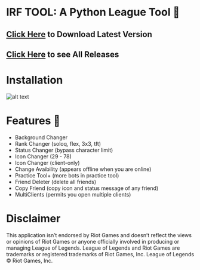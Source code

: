 # IRF TOOL: A Python League Tool 🐍
## [Click Here](https://cdn.flowd1337.repl.co/download/IRF-Tool.exe) to Download Latest Version

## [Click Here](https://github.com/flowd1337/irf-tool/releases/) to see All Releases

# Installation
![alt text](https://cdn.flowd1337.repl.co/images/installation_1.gif "Installation")

# Features 🎈
- Background Changer
- Rank Changer (soloq, flex, 3x3, tft)
- Status Changer (bypass character limit)
- Icon Changer (29 - 78)
- Icon Changer (client-only)
- Change Avaibility (appears offline when you are online)
- Practice Tool+ (more bots in practice tool)
- Friend Deleter (delete all friends)
- Copy Friend (copy icon and status message of any friend)
- MultiClients (permits you open multiple clients)

# Disclaimer
This application isn’t endorsed by Riot Games and doesn’t reflect the views or opinions of Riot Games or anyone officially involved in producing or managing League of Legends. League of Legends and Riot Games are trademarks or registered trademarks of Riot Games, Inc. League of Legends © Riot Games, Inc.
